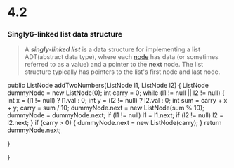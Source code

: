# 4.2

### Singly6-linked list data structure

> A **_singly-linked list_** is a data structure for implementing a list ADT(abstract data type), where each [node](<https://en.wikipedia.org/wiki/Node_(computer_science)>) has data (or sometimes referred to as a value) and a pointer to the **next** node. The list structure typically has pointers to the list's first node and last node.

public ListNode addTwoNumbers(ListNode l1, ListNode l2) {
ListNode dummyNode = new ListNode(0);
int carry = 0;
while (l1 != null || l2 != null) {
int x = (l1 != null) ? l1.val : 0;
int y = (l2 != null) ? l2.val : 0;
int sum = carry + x + y;
carry = sum / 10;
dummyNode.next = new ListNode(sum % 10);
dummyNode = dummyNode.next;
if (l1 != null) l1 = l1.next;
if (l2 != null) l2 = l2.next;
}
if (carry > 0) {
dummyNode.next = new ListNode(carry);
}
return dummyNode.next;

}

}
